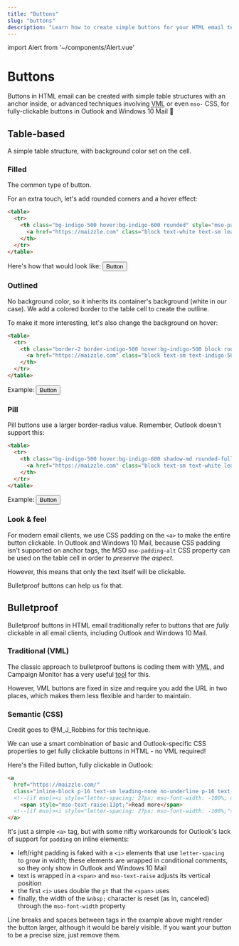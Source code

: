```yaml
---
title: "Buttons"
slug: "buttons"
description: "Learn how to create simple buttons for your HTML email templates in Maizzle"
---
```


import Alert from '~/components/Alert.vue'

# Buttons

Buttons in HTML email can be created with simple table structures with an anchor inside, or advanced techniques involving <abbr title="Vector Markup Language">VML</abbr> or even `mso-` CSS, for fully-clickable buttons in Outlook and Windows 10 Mail 🤯

## Table-based

A simple table structure, with background color set on the cell.

### Filled

The common type of button. 

For an extra touch, let's add rounded corners and a hover effect:

```html
<table>
  <tr>
    <th class="bg-indigo-500 hover:bg-indigo-600 rounded" style="mso-padding-alt: 12px 48px;">
      <a href="https://maizzle.com" class="block text-white text-sm leading-full py-12 px-48 no-underline">Button</a>
    </th>
  </tr>
</table>
```

<div class="mt-8 mb-4 items-center flex flex-wrap">
  Here's how that would look like: <button class="mt-4 sm:mt-0 sm:ml-8 rounded bg-indigo-500 hover:bg-indigo-600 text-sm text-white font-bold leading-full py-3 px-12 focus:outline-none">Button</button>
</div>

### Outlined

No background color, so it inherits its container's background (white in our case). We add a colored border to the table cell to create the outline.

To make it more interesting, let's also change the background on hover:

```html
<table>
  <tr>
    <th class="border-2 border-indigo-500 hover:bg-indigo-500 block rounded" style="mso-padding-alt: 12px 48px;">
      <a href="https://maizzle.com" class="block text-sm text-indigo-500 hover:text-white leading-full py-12 px-48 no-underline">Button</a>
    </th>
  </tr>
</table>
```

<div class="mt-8 mb-4 items-center flex">
  Example: <button class="ml-8 rounded border-2 border-indigo-500 hover:border-indigo-600 hover:bg-indigo-600 text-sm text-indigo-500 hover:text-white font-bold leading-full py-3 px-12 focus:outline-none">Button</button>
</div>

### Pill

Pill buttons use a larger border-radius value. Remember, Outlook doesn't support this:

```html
<table>
  <tr>
    <th class="bg-indigo-500 hover:bg-indigo-600 shadow-md rounded-full" style="mso-padding-alt: 12px 48px;">
      <a href="https://maizzle.com" class="block text-sm text-white leading-full py-12 px-48 no-underline">Button</a>
    </th>
  </tr>
</table>
```

<div class="mt-8 mb-4 items-center flex">
  Example: <button class="ml-8 rounded-full shadow-md bg-indigo-500 hover:bg-indigo-600 text-sm text-white font-bold leading-full py-3 px-12 focus:outline-none">Button</button>
</div>

### Look & feel

For modern email clients, we use CSS padding on the `<a>` to make the entire button clickable. In Outlook and Windows 10 Mail, because CSS padding isn't supported on anchor tags, the MSO `mso-padding-alt` CSS property can be used on the table cell in order to _preserve the aspect_. 

However, this means that only the text itself will be clickable.

Bulletproof buttons can help us fix that.

## Bulletproof

Bulletproof buttons in HTML email traditionally refer to buttons that are _fully_ clickable in all email clients, including Outlook and Windows 10 Mail. 

### Traditional (VML)

The classic approach to bulletproof buttons is coding them with <abbr title="Vector Markup Language">VML</abbr>, and Campaign Monitor has a very useful [tool](https://buttons.cm/) for this.

However, VML buttons are fixed in size and require you add the URL in two places, which makes them less flexible and harder to maintain.

### Semantic (CSS)

<alert>Credit goes to <g-link href="https://twitter.com/M_J_Robbins">@M_J_Robbins</g-link> for this technique.</alert>

We can use a smart combination of basic and Outlook-specific CSS properties to get fully clickable buttons in HTML - no VML required!

Here's the Filled button, fully clickable in Outlook:

```html
<a 
  href="https://maizzle.com/"
  class="inline-block p-16 text-sm leading-none no-underline p-16 text-white rounded bg-indigo-500 hover:bg-indigo-600">
  <!--[if mso]><i style="letter-spacing: 27px; mso-font-width: -100%; mso-text-raise: 26pt;">&nbsp;</i><![endif]-->
    <span style="mso-text-raise:13pt;">Read more</span>
  <!--[if mso]><i style="letter-spacing: 27px; mso-font-width: -100%;">&nbsp;</i><![endif]-->
</a>
```

It's just a simple `<a>` tag, but with some nifty workarounds for Outlook's lack of support for `padding` on inline elements:

- left/right padding is faked with a `<i>` elements that use `letter-spacing` to grow in width; these elements are wrapped in conditional comments, so they only show in Outlook and Windows 10 Mail
- text is wrapped in a `<span>` and `mso-text-raise` adjusts its vertical position
- the first `<i>` uses double the `pt` that the `<span>` uses
- finally, the width of the `&nbsp;` character is reset (as in, canceled) through the `mso-font-width` property

<alert>Line breaks and spaces between tags in the example above might render the button larger, although it would be barely visible. If you want your button to be a precise size, just remove them.</alert>
